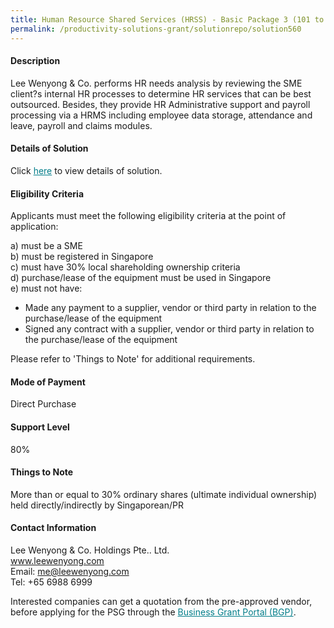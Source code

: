 ```yaml
---
title: Human Resource Shared Services (HRSS) - Basic Package 3 (101 to 150 staff)
permalink: /productivity-solutions-grant/solutionrepo/solution560
---
```


#### Description

Lee Wenyong & Co. performs HR needs analysis by reviewing the SME client?s internal HR processes to determine HR services that can be best outsourced. Besides, they provide HR Administrative support and payroll processing via a HRMS including employee data storage, attendance and leave, payroll and claims modules.





#### Details of Solution

Click <a href='https://gb-assist-staging.netlify.app/images/psg/Lee_Wenyong_Annex_3_Part_3.pdf' style='color:#037e8a'>here</a> to view details of solution.

#### Eligibility Criteria

Applicants must meet the following eligibility criteria at the point of application:

a) must be a SME <br>
b) must be registered in Singapore <br>
c) must have 30% local shareholding ownership criteria <br>
d) purchase/lease of the equipment must be used in Singapore <br>
e) must not have:
- Made any payment to a supplier, vendor or third party in relation to the purchase/lease of the equipment
- Signed any contract with a supplier, vendor or third party in relation to the purchase/lease of the equipment

Please refer to 'Things to Note' for additional requirements.

#### Mode of Payment
Direct Purchase

#### Support Level
80%

#### Things to Note
More than or equal to 30% ordinary shares (ultimate individual ownership) held directly/indirectly by Singaporean/PR

#### Contact Information
Lee Wenyong & Co. Holdings Pte.. Ltd.<br>www.leewenyong.com<br>Email: me@leewenyong.com<br>Tel: +65 6988 6999

Interested companies can get a quotation from the pre-approved vendor, before applying for the PSG through the <a target='_blank' style='color:#037e8a' href='https://www.businessgrants.gov.sg/'>Business Grant Portal (BGP)</a>.
